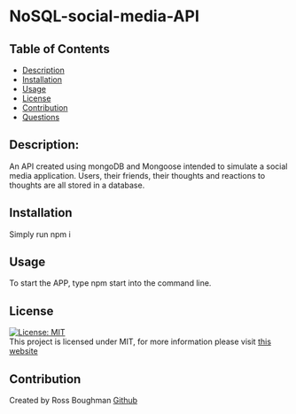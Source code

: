 # NoSQL-social-media-API

## Table of Contents

- [Description](#description)
- [Installation](#installation)
- [Usage](#usage)
- [License](#license)
- [Contribution](#contribution)
- [Questions](#questions)

## Description:

An API created using mongoDB and Mongoose intended to simulate a social media application. Users, their friends, their thoughts and reactions to thoughts are all stored in a database.

## Installation

Simply run npm i

## Usage

To start the APP, type npm start into the command line.

## License

[![License: MIT](https://img.shields.io/badge/License-MIT-yellow.svg)](https://opensource.org/licenses/MIT) <br>
This project is licensed under MIT, for more information please visit [this website](https://opensource.org/licenses/MIT)

## Contribution

Created by Ross Boughman
[Github](https://github.com/Ross-Boughman)